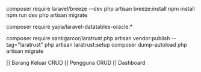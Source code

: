 composer require laravel/breeze --dev
php artisan breeze:install
npm install
npm run dev
php artisan migrate

composer require yajra/laravel-datatables-oracle:*


composer require santigarcor/laratrust
php artisan vendor:publish --tag="laratrust"
php artisan laratrust:setup
composer dump-autoload
php artisan migrate


[] Barang Keluar CRUD
[] Pengguna CRUD
[] Dashboard
